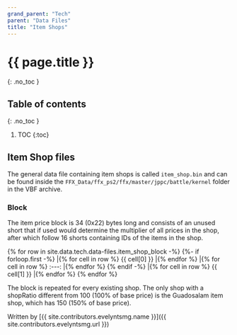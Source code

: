 ```yaml
---
grand_parent: "Tech"
parent: "Data Files"
title: "Item Shops"
---
```

# {{ page.title }}
{: .no_toc }

## Table of contents
{: .no_toc }

1. TOC
{:toc}

## Item Shop files
The general data file containing item shops is called `item_shop.bin` and can be found inside the `FFX_Data/ffx_ps2/ffx/master/jppc/battle/kernel` folder in the VBF archive.

### Block
The item price block is 34 (0x22) bytes long and consists of an unused short that if used would determine the multiplier of all prices in the shop, after which follow 16 shorts containing IDs of the items in the shop.

{% for row in site.data.tech.data-files.item_shop_block -%}
{%- if forloop.first -%}
|{% for cell in row %} {{ cell[0] }} |{% endfor %}
|{% for cell in row %} :---: |{% endfor %}
{% endif -%}
|{% for cell in row %} {{ cell[1] }} |{% endfor %}
{% endfor %}

The block is repeated for every existing shop. The only shop with a shopRatio different from 100 (100% of base price) is the Guadosalam item shop, which has 150 (150% of base price).

Written by [{{ site.contributors.evelyntsmg.name }}]({{ site.contributors.evelyntsmg.url }})
